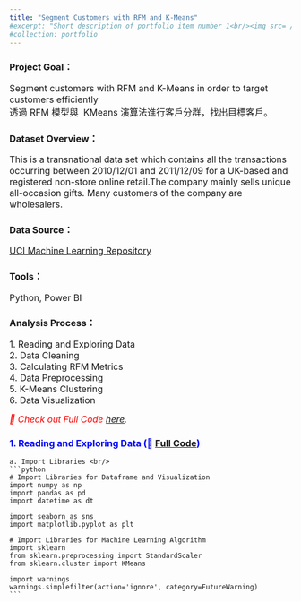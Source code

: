 ```yaml
---
title: "Segment Customers with RFM and K-Means"
#excerpt: "Short description of portfolio item number 1<br/><img src='/images/500x300.png'>"
#collection: portfolio
---
```

 

### Project Goal：<br/>
<font size=3> Segment customers with RFM and K-Means in order to target customers efficiently<br/>
透過 RFM 模型與  KMeans 演算法進行客戶分群，找出目標客戶。<br/> </font>

### Dataset Overview：<br/>
<font size=3> This is a transnational data set which contains all the transactions occurring between 2010/12/01 and 2011/12/09 for a UK-based and registered non-store online retail.The company mainly sells unique all-occasion gifts. Many customers of the company are wholesalers. </font>

### Data Source：
<font size=3> [UCI Machine Learning Repository](https://archive.ics.uci.edu/dataset/352/online+retail) </font>

### Tools：
<font size=3> Python, Power BI </font>

### Analysis Process：
<font size=3> 
   1. Reading and Exploring Data<br/>
   2. Data Cleaning<br/>
   3. Calculating RFM Metrics<br/>
   4. Data Preprocessing<br/>
   5. K-Means Clustering<br/>
   6. Data Visualization<br/>
</font>

_<font size=3, color='red'> 🔗 Check out Full Code [here](). </font>_


### <font color='blue'> 1. Reading and Exploring Data (🔗 [Full Code]()) </font>
    a. Import Libraries <br/>
    ```python
    # Import Libraries for Dataframe and Visualization
    import numpy as np
    import pandas as pd
    import datetime as dt

    import seaborn as sns
    import matplotlib.pyplot as plt

    # Import Libraries for Machine Learning Algorithm
    import sklearn
    from sklearn.preprocessing import StandardScaler
    from sklearn.cluster import KMeans

    import warnings
    warnings.simplefilter(action='ignore', category=FutureWarning)
    ```